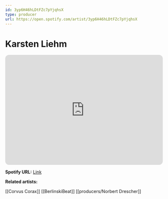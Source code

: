 ```yaml
---
id: 3yp6H46hLDtFZc7pYjqhsX
type: producer
url: https://open.spotify.com/artist/3yp6H46hLDtFZc7pYjqhsX
---
```

# Karsten Liehm

<iframe style="border-radius:12px" src="https://open.spotify.com/embed/artist/3yp6H46hLDtFZc7pYjqhsX" width="100%" height="352" frameBorder="0" allowfullscreen="" allow="autoplay; clipboard-write; encrypted-media; fullscreen; picture-in-picture" loading="lazy"></iframe>

**Spotify URL:** [Link](https://open.spotify.com/artist/3yp6H46hLDtFZc7pYjqhsX)

**Related artists:**

[[Corvus Corax]]
[[BerlinskiBeat]]
[[producers/Norbert Drescher]]
